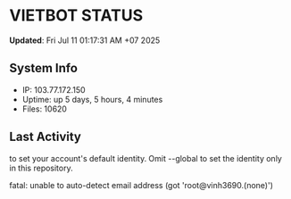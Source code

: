 # VIETBOT STATUS
**Updated**: Fri Jul 11 01:17:31 AM +07 2025

## System Info
- IP: 103.77.172.150
- Uptime: up 5 days, 5 hours, 4 minutes
- Files: 10620

## Last Activity

to set your account's default identity.
Omit --global to set the identity only in this repository.

fatal: unable to auto-detect email address (got 'root@vinh3690.(none)')
